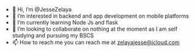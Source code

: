 - 👋 Hi, I’m @JesseZelaya
- 👀 I’m interested in backend and app development on mobile platforms
- 🌱 I’m currently learning Node Js and flask
- 💞️ I’m looking to collaborate on nothing at the moment as I am self studying and pursuing my BSCS
- 📫 How to reach me you can reach me at zelayajesse@icloud.com

<!---
JesseZelaya/JesseZelaya is a ✨ special ✨ repository because its `README.md` (this file) appears on your GitHub profile.
You can click the Preview link to take a look at your changes.
--->
